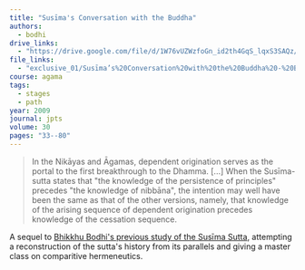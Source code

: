 ```yaml
---
title: "Susīma's Conversation with the Buddha"
authors:
  - bodhi
drive_links:
  - "https://drive.google.com/file/d/1W76vUZWzfoGn_id2th4GqS_lqxS3SAQz/view?usp=drivesdk"
file_links:
  - "exclusive_01/Susīma’s%20Conversation%20with%20the%20Buddha%20-%20Bhikkhu%20Bodhi.pdf"
course: agama
tags:
  - stages
  - path
year: 2009
journal: jpts
volume: 30
pages: "33--80"
---
```


> In the Nikāyas and Āgamas, dependent origination serves as the portal to the first breakthrough to the Dhamma. [...] When the Susīma-sutta states that "the knowledge of the persistence of principles" precedes "the knowledge of nibbāna", the intention may well have been the same as that of the other versions, namely, that knowledge of the arising sequence of dependent origination precedes knowledge of the cessation sequence.

A sequel to [Bhikkhu Bodhi's previous study of the Susīma Sutta](/content/articles/susima-sutta_bodhi), attempting a reconstruction of the sutta's history from its parallels and giving a master class on comparitive hermeneutics.
